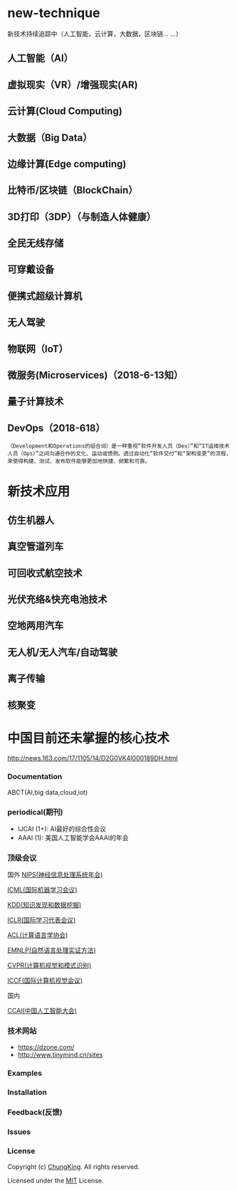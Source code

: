 # new-technique
新技术持续追踪中（人工智能，云计算，大数据，区块链... ...）

## 人工智能（AI）
## 虚拟现实（VR）/增强现实(AR)
## 云计算(Cloud Computing)
## 大数据（Big Data）
## 边缘计算(Edge computing)
## 比特币/区块链（BlockChain）
## 3D打印（3DP）（与制造人体健康）
## 全民无线存储
## 可穿戴设备
## 便携式超级计算机
## 无人驾驶
## 物联网（IoT）
## 微服务(Microservices)（2018-6-13知）
## 量子计算技术
## DevOps（2018-618）
    （Development和Operations的组合词）是一种重视“软件开发人员（Dev）”和“IT运维技术人员（Ops）”之间沟通合作的文化、运动或惯例。透过自动化“软件交付”和“架构变更”的流程，来使得构建、测试、发布软件能够更加地快捷、频繁和可靠。


# 新技术应用

## 仿生机器人

## 真空管道列车

## 可回收式航空技术

## 光伏充络&快充电池技术

## 空地两用汽车

## 无人机/无人汽车/自动驾驶

## 离子传输

## 核聚变

# 中国目前还未掌握的核心技术

http://news.163.com/17/1105/14/D2G0VK4I000189DH.html

### Documentation

ABCT(AI,big data,cloud,iot)

### periodical(期刊)

* IJCAI (1+): AI最好的综合性会议
* AAAI (1): 美国人工智能学会AAAI的年会

### 顶级会议

国外
[NIPS(神经信息处理系统年会)](https://nips.cc/ "NIPS(神经信息处理系统年会)")

[ICML(国际机器学习会议)](https://2017.icml.cc/ "ICML(国际机器学习会议)")

[KDD(知识发现和数据挖掘)](http://www.kdd.org/ "KDD(知识发现和数据挖掘)")

[ICLR(国际学习代表会议)](http://www.iclr.cc/ "ICLR(国际学习代表会议)")

[ACL(计算语言学协会)](http://acl2017.org/ "ACL(计算语言学协会)")

[EMNLP(自然语言处理实证方法)](http://emnlp2017.net/ "EMNLP(自然语言处理实证方法)")

[CVPR(计算机视觉和模式识别)](http://cvpr2017.thecvf.com/ "CVPR(计算机视觉和模式识别)")

[ICCF(国际计算机视觉会议)](http://iccv2017.thecvf.com/ "ICCF(国际计算机视觉会议)")

国内

[CCAI(中国人工智能大会)](http://ccai.caai.cn/ "CCAI(中国人工智能大会)")





### 技术网站

* https://dzone.com/
* http://www.tinymind.cn/sites

### Examples

### Installation

### Feedback(反馈)

### Issues

### License
Copyright (c) [ChungKing](https://github.com/HuangCongQing/new-technique). All rights reserved.

Licensed under the [MIT](./LICENSE) License.